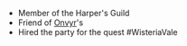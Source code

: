 - Member of the Harper's Guild
- Friend of [Onvyr](Onvyr.md)'s
- Hired the party for the quest #WisteriaVale
